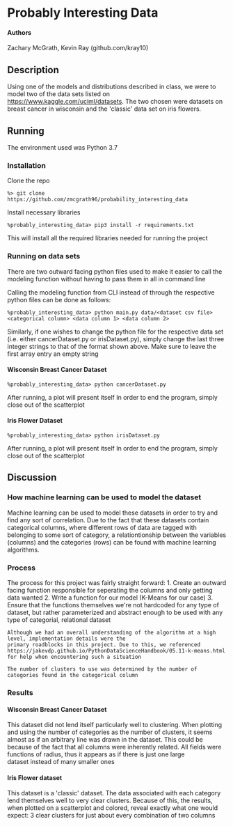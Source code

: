 # Probably Interesting Data

#### Authors
Zachary McGrath, Kevin Ray (github.com/kray10)

## Description
Using one of the models and distributions described in class, we were to model two 
of the data sets listed on https://www.kaggle.com/uciml/datasets. The two chosen
were datasets on breast cancer in wisconsin and the 'classic' data set on iris flowers.

## Running 

The environment used was Python 3.7

### Installation

Clone the repo
```
%> git clone https://github.com/zmcgrath96/probability_interesting_data
```
Install necessary libraries
```
%probably_interesting_data> pip3 install -r requirements.txt
```

This will install all the required libraries needed for running the project

### Running on data sets

There are two outward facing python files used to make it easier to call the modeling 
function without having to pass them in all in command line

Calling the modeling function from CLI instead of through the respective python files can be 
done as follows:

```
%probably_interesting_data> python main.py data/<dataset csv file> <categorical column> <data column 1> <data column 2>
```

Similarly, if one wishes to change the python file for the respective data set (i.e. either cancerDataset.py or irisDataset.py),
simply change the last three integer strings to that of the format shown above. Make sure to leave the first array entry an empty string

#### Wisconsin Breast Cancer Dataset

```
%probably_interesting_data> python cancerDataset.py
```
After running, a plot will present itself 
In order to end the program, simply close out of the scatterplot

#### Iris Flower Dataset

```
%probably_interesting_data> python irisDataset.py
```
After running, a plot will present itself 
In order to end the program, simply close out of the scatterplot

## Discussion
### How machine learning can be used to model the dataset
Machine learning can be used to model these datasets in order to try and find any sort of correlation.
Due to the fact that these datasets contain categorical columns, where different rows of data are tagged 
with belonging to some sort of category, a relationtionship between the variables (columns) and the categories
(rows) can be found with machine learning algorithms.

### Process
The process for this project was fairly straight forward:
	1. Create an outward facing function responsible for seperating the columns and only getting data wanted
	2. Write a function for our model (K-Means for our case)
	3. Ensure that the functions themselves we're not hardcoded for any type of dataset, but rather parameterized
	   and abstract enough to be used with any type of categorial, relational dataset

	Although we had an overall understanding of the algorithm at a high level, implementation details were the 
	primary roadblocks in this project. Due to this, we referenced https://jakevdp.github.io/PythonDataScienceHandbook/05.11-k-means.html
	for help when encountering such a situation

	The number of clusters to use was determined by the number of categories found in the categorical column

### Results

#### Wisconsin Breast Cancer Dataset
This dataset did not lend itself particularly well to clustering. When plotting and using the number of categories as 
the number of clusters, it seems almost as if an arbitrary line was drawn in the dataset. This could be because of the fact 
that all columns were inherently related. All fields were functions of radius, thus it appears as if there is just one large  
dataset instead of many smaller ones 

#### Iris Flower dataset

This dataset is a 'classic' dataset. The data associated with each category lend themselves well to very clear clusters.
Because of this, the results, when plotted on a scatterplot and colored, reveal exactly what one would expect: 3 clear clusters 
for just about every combination of two columns

